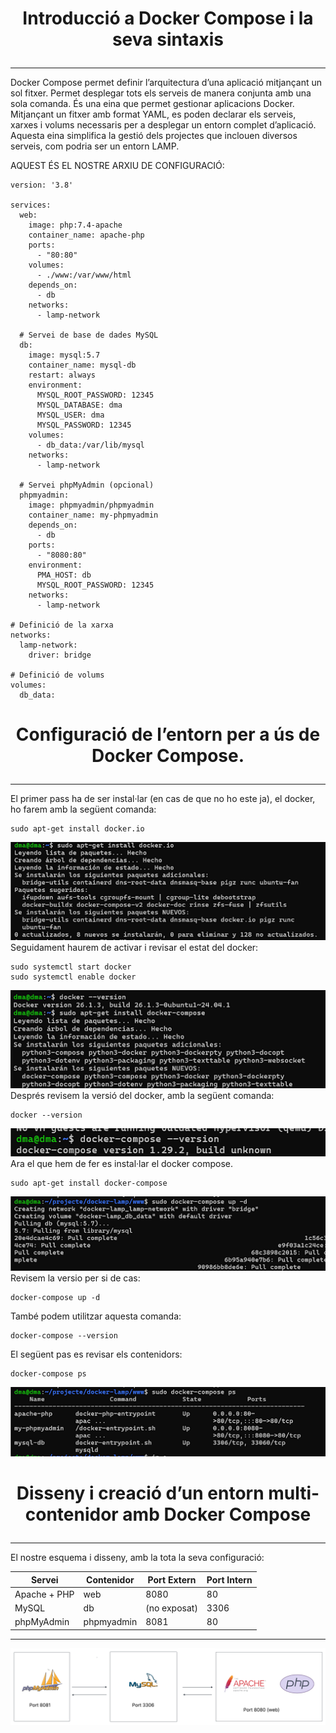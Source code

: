 # <p align="center">  Introducció a Docker Compose i la seva sintaxis </p>
------------
Docker Compose permet definir l’arquitectura d’una aplicació mitjançant un sol fitxer. Permet desplegar tots els serveis de manera conjunta amb una sola comanda.
És una eina que permet gestionar aplicacions Docker. Mitjançant un fitxer amb format YAML, es poden declarar els serveis, xarxes i volums necessaris per a desplegar un entorn complet d’aplicació. Aquesta eina simplifica la gestió dels projectes que inclouen diversos serveis, com podria ser un entorn LAMP.

AQUEST ÉS EL NOSTRE ARXIU DE CONFIGURACIÓ:
```
version: '3.8'

services:
  web:
    image: php:7.4-apache
    container_name: apache-php
    ports:
      - "80:80"  
    volumes:
      - ./www:/var/www/html  
    depends_on:
      - db  
    networks:
      - lamp-network

  # Servei de base de dades MySQL
  db:
    image: mysql:5.7
    container_name: mysql-db
    restart: always
    environment:
      MYSQL_ROOT_PASSWORD: 12345
      MYSQL_DATABASE: dma
      MYSQL_USER: dma
      MYSQL_PASSWORD: 12345
    volumes:
      - db_data:/var/lib/mysql  
    networks:
      - lamp-network

  # Servei phpMyAdmin (opcional)
  phpmyadmin:
    image: phpmyadmin/phpmyadmin
    container_name: my-phpmyadmin
    depends_on:
      - db
    ports:
      - "8080:80"
    environment:
      PMA_HOST: db
      MYSQL_ROOT_PASSWORD: 12345
    networks:
      - lamp-network

# Definició de la xarxa
networks:
  lamp-network:
    driver: bridge

# Definició de volums
volumes:
  db_data:

```

# <p align="center">  Configuració de l’entorn per a ús de Docker Compose.  </p>
------------
El primer pass ha de ser instal·lar (en cas de que no ho este ja), el docker, ho farem amb la següent comanda:
```
sudo apt-get install docker.io
```
![Imatge1](Imatges/1.png)
<br>
Seguidament haurem de activar i revisar el estat del docker:
```
sudo systemctl start docker
sudo systemctl enable docker
```
![Imatge2](Imatges/2.png)
<br>
Després revisem la versió del docker, amb la següent comanda:
```
docker --version
```
![Imatge3](Imatges/3.png)
<br>
Ara el que hem de fer es instal·lar el docker compose.
```
sudo apt-get install docker-compose
```
![Imatge4](Imatges/4.png)
<br>
Revisem la versio per si de cas:
```
docker-compose up -d
```
També podem utilitzar aquesta comanda:
```
docker-compose --version
```
El següent pas es revisar els contenidors:
```
docker-compose ps
```
![Imatge5](Imatges/5.png)

# <p align="center">  Disseny i creació d’un entorn multi-contenidor amb Docker Compose </p>
------------
El nostre esquema i disseny, amb la tota la seva configuració:

| Servei         | Contenidor       | Port Extern | Port Intern |
|----------------|------------------|-------------|-------------|
| Apache + PHP   | web              | 8080        | 80          |
| MySQL          | db               | (no exposat)| 3306        |
| phpMyAdmin     | phpmyadmin       | 8081        | 80          |
***

![Imatge6](Imatges/Esquema.png)
